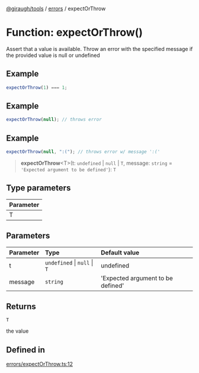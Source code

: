 [@giraugh/tools](../../modules.md) / [errors](../errors.md) / expectOrThrow

# Function: expectOrThrow()

Assert that a value is available.
Throw an error with the specified message if the provided value is null or undefined

## Example

```ts
expectOrThrow(1) === 1;
```

## Example

```ts
expectOrThrow(null); // throws error
```

## Example

```ts
expectOrThrow(null, ":("); // throws error w/ message ':('
```

> **expectOrThrow**\<T\>(t: `undefined` \| `null` \| `T`, message: `string` = `'Expected argument to be defined'`): `T`

## Type parameters

| Parameter |
| :-------- |
| T         |

## Parameters

| Parameter | Type                         | Default value                     |
| :-------- | :--------------------------- | :-------------------------------- |
| t         | `undefined` \| `null` \| `T` | undefined                         |
| message   | `string`                     | 'Expected argument to be defined' |

## Returns

`T`

the value

## Defined in

[errors/expectOrThrow.ts:12](https://github.com/giraugh/tools/blob/a6c3d4a/lib/errors/expectOrThrow.ts#L12)
